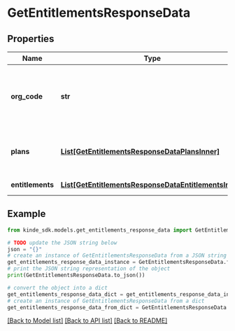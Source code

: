 # GetEntitlementsResponseData


## Properties

Name | Type | Description | Notes
------------ | ------------- | ------------- | -------------
**org_code** | **str** | The organization code the entitlements are associated with. | [optional] 
**plans** | [**List[GetEntitlementsResponseDataPlansInner]**](GetEntitlementsResponseDataPlansInner.md) | A list of plans the user is subscribed to | [optional] 
**entitlements** | [**List[GetEntitlementsResponseDataEntitlementsInner]**](GetEntitlementsResponseDataEntitlementsInner.md) | A list of entitlements | [optional] 

## Example

```python
from kinde_sdk.models.get_entitlements_response_data import GetEntitlementsResponseData

# TODO update the JSON string below
json = "{}"
# create an instance of GetEntitlementsResponseData from a JSON string
get_entitlements_response_data_instance = GetEntitlementsResponseData.from_json(json)
# print the JSON string representation of the object
print(GetEntitlementsResponseData.to_json())

# convert the object into a dict
get_entitlements_response_data_dict = get_entitlements_response_data_instance.to_dict()
# create an instance of GetEntitlementsResponseData from a dict
get_entitlements_response_data_from_dict = GetEntitlementsResponseData.from_dict(get_entitlements_response_data_dict)
```
[[Back to Model list]](../README.md#documentation-for-models) [[Back to API list]](../README.md#documentation-for-api-endpoints) [[Back to README]](../README.md)


